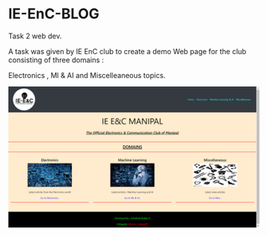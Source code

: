 # IE-EnC-BLOG

Task 2 web dev.

A task was given by IE EnC club to create a demo Web page for the club consisting of three domains :

Electronics , Ml & AI and Miscelleaneous topics.

![My image](https://github.com/Ruthvik-reddy-A/IE-EnC-BLOG/blob/master/images/Home-page.png)
